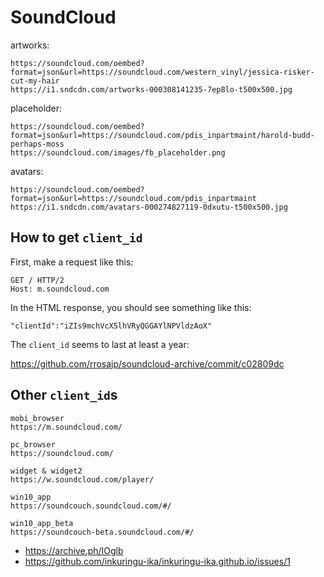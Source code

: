 # SoundCloud

artworks:

~~~
https://soundcloud.com/oembed?format=json&url=https://soundcloud.com/western_vinyl/jessica-risker-cut-my-hair
https://i1.sndcdn.com/artworks-000308141235-7ep8lo-t500x500.jpg
~~~

placeholder:

~~~
https://soundcloud.com/oembed?format=json&url=https://soundcloud.com/pdis_inpartmaint/harold-budd-perhaps-moss
https://soundcloud.com/images/fb_placeholder.png
~~~

avatars:

~~~
https://soundcloud.com/oembed?format=json&url=https://soundcloud.com/pdis_inpartmaint
https://i1.sndcdn.com/avatars-000274827119-0dxutu-t500x500.jpg
~~~

## How to get `client_id`

First, make a request like this:

~~~
GET / HTTP/2
Host: m.soundcloud.com
~~~

In the HTML response, you should see something like this:

~~~
"clientId":"iZIs9mchVcX5lhVRyQGGAYlNPVldzAoX"
~~~

The `client_id` seems to last at least a year:

https://github.com/rrosajp/soundcloud-archive/commit/c02809dc

## Other `client_id`s

~~~
mobi_browser
https://m.soundcloud.com/

pc_browser
https://soundcloud.com/

widget & widget2
https://w.soundcloud.com/player/

win10_app
https://soundcouch.soundcloud.com/#/

win10_app_beta
https://soundcouch-beta.soundcloud.com/#/
~~~

- https://archive.ph/IOglb
- https://github.com/inkuringu-ika/inkuringu-ika.github.io/issues/1
